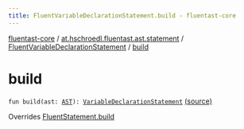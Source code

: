 ```yaml
---
title: FluentVariableDeclarationStatement.build - fluentast-core
---
```


[fluentast-core](../../index.html) / [at.hschroedl.fluentast.ast.statement](../index.html) / [FluentVariableDeclarationStatement](index.html) / [build](.)

# build

`fun build(ast: `[`AST`](https://help.eclipse.org/neon/topic/org.eclipse.jdt.doc.isv/reference/api/org/eclipse/jdt/core/dom/AST.html)`): `[`VariableDeclarationStatement`](https://help.eclipse.org/neon/topic/org.eclipse.jdt.doc.isv/reference/api/org/eclipse/jdt/core/dom/VariableDeclarationStatement.html) [(source)](https://github.com/hschroedl/FluentAST/tree/master/core/src/main/kotlin//at.hschroedl.fluentast/ast/statement/VariableDeclarationStatement.kt#L10)

Overrides [FluentStatement.build](../-fluent-statement/build.html)

